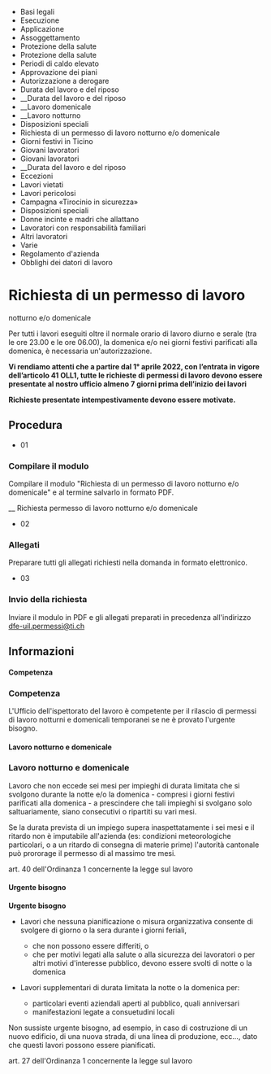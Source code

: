   * Basi legali
  * Esecuzione
  * Applicazione
  * Assoggettamento
  * Protezione della salute
  * Protezione della salute
  * Periodi di caldo elevato
  * Approvazione dei piani
  * Autorizzazione a derogare
  * Durata del lavoro e del riposo
  *  __Durata del lavoro e del riposo
  *  __Lavoro domenicale
  *  __Lavoro notturno
  * Disposizioni speciali
  * Richiesta di un permesso di lavoro notturno e/o domenicale
  * Giorni festivi in Ticino
  * Giovani lavoratori
  * Giovani lavoratori
  *  __Durata del lavoro e del riposo
  * Eccezioni
  * Lavori vietati 
  * Lavori pericolosi
  * Campagna «Tirocinio in sicurezza»
  * Disposizioni speciali
  * Donne incinte e madri che allattano
  * Lavoratori con responsabilità familiari
  * Altri lavoratori
  * Varie
  * Regolamento d'azienda
  * Obblighi dei datori di lavoro

# Richiesta di un permesso di lavoro  
notturno e/o domenicale

Per tutti i lavori eseguiti oltre il normale orario di lavoro diurno e serale
(tra le ore 23.00 e le ore 06.00), la domenica e/o nei giorni festivi
parificati alla domenica, è necessaria un'autorizzazione.

**Vi rendiamo attenti che a partire dal 1° aprile 2022, con l’entrata in
vigore dell’articolo 41 OLL1, tutte le richieste di permessi di lavoro devono
essere presentate al nostro ufficio almeno 7 giorni prima dell’inizio dei
lavori**

 **Richieste presentate intempestivamente devono essere motivate.**

## Procedura

  * 01

### Compilare il modulo

Compilare il modulo "Richiesta di un permesso di lavoro notturno e/o
domenicale" e al termine salvarlo in formato PDF.

 __ Richiesta permesso di lavoro notturno e/o domenicale

  * 02

### Allegati

Preparare tutti gli allegati richiesti nella domanda in formato elettronico.

  * 03

### Invio della richiesta

Inviare il modulo in PDF e gli allegati preparati in precedenza all'indirizzo
dfe-uil.permessi@ti.ch

## Informazioni

####  Competenza

### Competenza

L'Ufficio dell'ispettorato del lavoro è competente per il rilascio di permessi
di lavoro notturni e domenicali temporanei se ne è provato l'urgente bisogno.

####  Lavoro notturno e domenicale

### Lavoro notturno e domenicale

Lavoro che non eccede sei mesi per impieghi di durata limitata che si svolgono
durante la notte e/o la domenica - compresi i giorni festivi parificati alla
domenica - a prescindere che tali impieghi si svolgano solo saltuariamente,
siano consecutivi o ripartiti su vari mesi.

Se la durata prevista di un impiego supera inaspettatamente i sei mesi e il
ritardo non è imputabile all'azienda (es: condizioni meteorologiche
particolari, o a un ritardo di consegna di materie prime) l'autorità cantonale
può prororage il permesso di al massimo tre mesi.

art. 40 dell'Ordinanza 1 concernente la legge sul lavoro

####  Urgente bisogno

**Urgente bisogno**

  * Lavori che nessuna pianificazione o misura organizzativa consente di svolgere di giorno o la sera durante i giorni feriali, 
    * che non possono essere differiti, o
    * che per motivi legati alla salute o alla sicurezza dei lavoratori o per altri motivi d'interesse pubblico, devono essere svolti di notte o la domenica

  * Lavori supplementari di durata limitata la notte o la domenica per: 
    * particolari eventi aziendali aperti al pubblico, quali anniversari
    * manifestazioni legate a consuetudini locali

Non sussiste urgente bisogno, ad esempio, in caso di costruzione di un nuovo
edificio, di una nuova strada, di una linea di produzione, ecc..., dato che
questi lavori possono essere pianificati.

art. 27 dell'Ordinanza 1 concernente la legge sul lavoro

